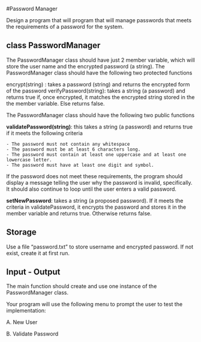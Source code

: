 #Password Manager

Design a program that will program that will manage passwords that meets the requirements of a password for the system. 

## class PasswordManager

The PasswordManager class should have just 2 member variable, which will store the user name and the encrypted password (a string). 
The PasswordManager class should have the following two protected functions 

encrypt(string) : takes a password (string) and returns the encrypted form of the password
verifyPassword(string): takes a string (a password) and returns true if, once encrypted, it matches the encrypted string stored in the the member variable. Else returns false.

The PasswordManager class should have the following two public functions 

**validatePassword(string)**: this takes a string (a password) and returns true if it meets the following criteria
	
	- The password must not contain any whitespace
	- The password must be at least 6 characters long.
	- The password must contain at least one uppercase and at least one lowercase letter.
	- The password must have at least one digit and symbol.
	
If the password does not meet these requirements, the program should display a message telling the user why the password is invalid, specifically. It should also continue to loop until the user enters a valid password.

**setNewPassword**: takes a string (a proposed password). If it meets the criteria in validatePassword, it encrypts the password and stores it in the member variable and returns true. Otherwise returns false.

## Storage
Use a file “password.txt” to store username and encrypted password. If not exist, create it at first run.

## Input - Output
The main function should create and use one instance of the PasswordManager class.

Your program will use the following menu to prompt the user to test the implementation:

A. New User

B. Validate Password



